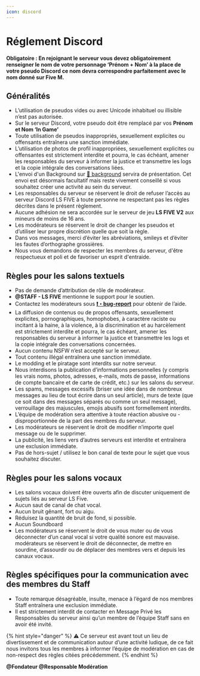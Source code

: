 ```yaml
---
icon: discord
---
```


# Réglement Discord

**Obligatoire : En rejoignant le serveur vous devez obligatoirement renseigner le nom de votre personnage ‘Prénom + Nom’ à la place de votre pseudo Discord ce nom devra correspondre parfaitement avec le nom donné sur Five M.**

## Généralités

* L’utilisation de pseudos vides ou avec Unicode inhabituel ou illisible n’est pas autorisée.
* Sur le serveur Discord, votre pseudo doit être remplacé par vos **Prénom et Nom ‘In Game’**
* Toute utilisation de pseudos inappropriés, sexuellement explicites ou offensants entraînera une sanction immédiate.
* L’utilisation de photos de profil inappropriées, sexuellement explicites ou offensantes est strictement interdite et pourra, le cas échéant, amener les responsables du serveur à informer la justice et transmettre les logs et la copie intégrale des conversations liées.
* L'envoi d'un Background sur [📝 background](https://discordapp.com/channels/1096757086706225192/1241868884475121704) servira de présentation. Cet envoi est désormais facultatif mais reste vivement conseillé si vous souhaitez créer une activité au sein du serveur.
* Les responsables du serveur se réservent le droit de refuser l’accès au serveur Discord LS FIVE à toute personne ne respectant pas les règles décrites dans le présent règlement.
* Aucune adhésion ne sera accordée sur le serveur de jeu **LS FIVE V2** aux mineurs de moins de 16 ans.
* Les modérateurs se réservent le droit de changer les pseudos et d’utiliser leur propre discrétion quelle que soit la règle.
* Dans vos messages, merci d’éviter les abréviations, smileys et d’éviter les fautes d’orthographe grossières.
* Nous vous demandons de respecter les membres du serveur, d'être respectueux et poli et de favoriser un esprit d'entraide.

## **Règles pour les salons textuels**

* Pas de demande d’attribution de rôle de modérateur.
* **@STAFF - LS FIVE** mentionne le support pour le soutien.
* Contactez les modérateurs sous [**❗・bug-report**](https://discord.com/channels/1096757086706225192/1124861004740821043) pour obtenir de l’aide.
* La diffusion de contenus ou de propos offensants, sexuellement explicites, pornographiques, homophobes, à caractère raciste ou incitant à la haine, à la violence, à la discrimination et au harcèlement est strictement interdite et pourra, le cas échéant, amener les responsables du serveur à informer la justice et transmettre les logs et la copie intégrale des conversations concernées.
* Aucun contenu NSFW n’est accepté sur le serveur.
* Tout contenu illégal entraînera une sanction immédiate.
* Le modding et le piratage sont interdits sur notre serveur.
* Nous interdisons la publication d’informations personnelles (y compris les vrais noms, photos, adresses, e-mails, mots de passe, informations de compte bancaire et de carte de crédit, etc.) sur les salons du serveur.
* Les spams, messages excessifs (briser une idée dans de nombreux messages au lieu de tout écrire dans un seul article), murs de texte (que ce soit dans des messages séparés ou comme un seul message), verrouillage des majuscules, emojis abusifs sont formellement interdits.
* L’équipe de modération sera attentive à toute réaction abusive ou - disproportionnée de la part des membres du serveur.
* Les modérateurs se réservent le droit de modifier n’importe quel message ou de le supprimer.
* La publicité, les liens vers d’autres serveurs est interdite et entraînera une exclusion immédiate.
* Pas de hors-sujet / utilisez le bon canal de texte pour le sujet que vous souhaitez discuter.

## Règles pour les salons vocaux

* Les salons vocaux doivent être ouverts afin de discuter uniquement de sujets liés au serveur LS Five.
* Aucun saut de canal de chat vocal.
* Aucun bruit gênant, fort ou aigu.
* Réduisez la quantité de bruit de fond, si possible.
* Aucun Soundboard
* Les modérateurs se réservent le droit de vous muter ou de vous déconnecter d’un canal vocal si votre qualité sonore est mauvaise. modérateurs se réservent le droit de déconnecter, de mettre en sourdine, d’assourdir ou de déplacer des membres vers et depuis les canaux vocaux.

## Règles spécifiques pour la communication avec des membres du Staff

* Toute remarque désagréable, insulte, menace à l’égard de nos membres Staff entraînera une exclusion immédiate.
* Il est strictement interdit de contacter en Message Privé les Responsables du serveur ainsi qu’un membre de l’équipe Staff sans en avoir été invité.

{% hint style="danger" %}
⚠️ Ce serveur est avant tout un lieu de divertissement et de communication autour d’une activité ludique, de ce fait nous invitons tous les membres à informer l’équipe de modération en cas de non-respect des règles citées précédemment.
{% endhint %}

**@Fondateur @Responsable Modération**
